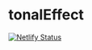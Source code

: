 # tonalEffect
[![Netlify Status](https://api.netlify.com/api/v1/badges/13be000a-21d6-46ca-adca-38879a01dfc0/deploy-status)](https://app.netlify.com/sites/compassionate-bartik-82e4fd/deploys)
